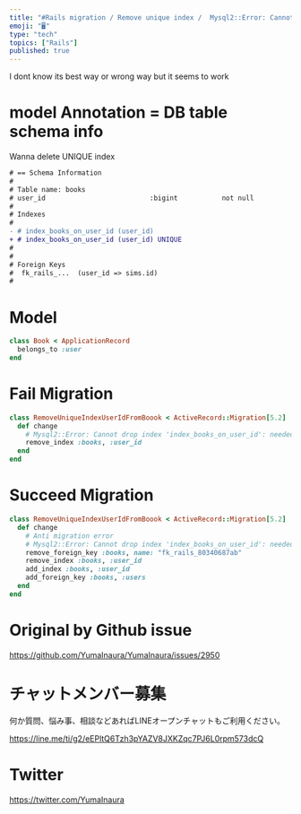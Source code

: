 ```yaml
---
title: "#Rails migration / Remove unique index /  Mysql2::Error: Cannot drop i"
emoji: "🖥"
type: "tech"
topics: ["Rails"]
published: true
---
```


I dont know its best way or wrong way
but it seems to work 

# model Annotation = DB table schema info

Wanna delete UNIQUE index

```diff
# == Schema Information
#
# Table name: books
# user_id                          :bigint           not null
#
# Indexes
#
- # index_books_on_user_id (user_id)
+ # index_books_on_user_id (user_id) UNIQUE
#
#
# Foreign Keys
#  fk_rails_...  (user_id => sims.id)
#
```

# Model

```rb
class Book < ApplicationRecord
  belongs_to :user
end
```

# Fail Migration 

```rb
class RemoveUniqueIndexUserIdFromBoook < ActiveRecord::Migration[5.2]
  def change
    # Mysql2::Error: Cannot drop index 'index_books_on_user_id': needed in a foreign key constraint
    remove_index :books, :user_id
  end
end
```

# Succeed Migration

```rb
class RemoveUniqueIndexUserIdFromBoook < ActiveRecord::Migration[5.2]
  def change
    # Anti migration error
    # Mysql2::Error: Cannot drop index 'index_books_on_user_id': needed in a foreign key constraint
    remove_foreign_key :books, name: "fk_rails_80340687ab"
    remove_index :books, :user_id
    add_index :books, :user_id
    add_foreign_key :books, :users
  end
end

```

# Original by Github issue

https://github.com/YumaInaura/YumaInaura/issues/2950








<!-- Update From Qiita API -->

# チャットメンバー募集


何か質問、悩み事、相談などあればLINEオープンチャットもご利用ください。

https://line.me/ti/g2/eEPltQ6Tzh3pYAZV8JXKZqc7PJ6L0rpm573dcQ





# Twitter


https://twitter.com/YumaInaura


<!-- Update From Qiita API -->


